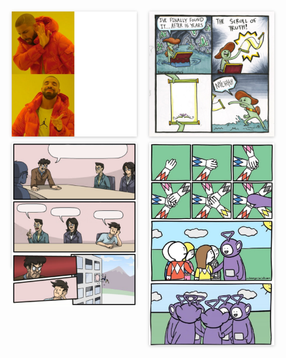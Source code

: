 <div style="max-width: 100%; margin: 0px auto; padding-top: 10px; display: flex; flex-wrap: wrap;">
    <div style="margin: 0px 10px 10px;flex-basis: width:200px;height:200px;box-shadow: rgba(0, 0, 0, 0.117647) 0px 1px 6px, rgba(0, 0, 0, 0.117647) 0px 1px 4px;">
        <img src="/imgs/meme/005F1trVly1g3ketwx6zmj30u00u040t.jpg" width="200" height="200">
    </div>
    <div style="margin: 0px 10px 10px;flex-basis: width:200px;height:200px;box-shadow: rgba(0, 0, 0, 0.117647) 0px 1px 6px, rgba(0, 0, 0, 0.117647) 0px 1px 4px;">
        <img src="/imgs/meme/The-Scroll-Of-Truth.jpg" width="200" height="200">
    </div>
    <div style="margin: 0px 10px 10px;flex-basis: width:200px;height:200px;box-shadow: rgba(0, 0, 0, 0.117647) 0px 1px 6px, rgba(0, 0, 0, 0.117647) 0px 1px 4px;">
        <img src="/imgs/meme/会议室.png" width="200" height="262">
    </div>
    <div style="margin: 0px 10px 10px;flex-basis: width:200px;height:324px;box-shadow: rgba(0, 0, 0, 0.117647) 0px 1px 6px, rgba(0, 0, 0, 0.117647) 0px 1px 4px;">
        <img src="/imgs/meme/0073tLPGgy1g5qbv8i56tj30nn12baik.jpg" width="200" height="324">
    </div>
</div>

